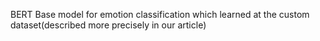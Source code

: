 BERT Base model for emotion classification which learned at the custom dataset(described more precisely in our article) 
